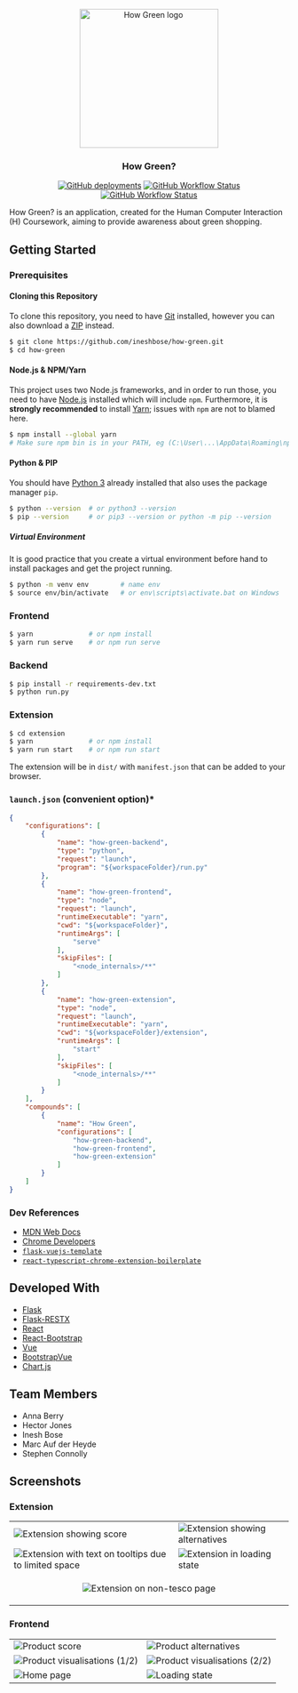 <div align="center">
    <p align="center">
        <img alt="How Green logo" src="assets/logo.svg" height="250px">
        <h3 align="center">How Green?</h3>
        <a href="https://how-green.herokuapp.com" target="_blank"><img alt="GitHub deployments" src="https://img.shields.io/github/deployments/ineshbose/how-green/how-green?style=flat-square"></a>
        <a href="https://github.com/ineshbose/how-green/actions/workflows/test-vue.yml" target="_blank"><img alt="GitHub Workflow Status" src="https://img.shields.io/github/workflow/status/ineshbose/how-green/Test%20frontend?style=flat-square&label=frontend"></a>
        <a href="https://github.com/ineshbose/how-green/actions/workflows/test-api.yml" target="_blank"><img alt="GitHub Workflow Status" src="https://img.shields.io/github/workflow/status/ineshbose/how-green/Test%20backend?style=flat-square&label=backend"></a>
    </p>
</div>

How Green? is an application, created for the Human Computer Interaction (H) Coursework, aiming to provide awareness about green shopping.

## Getting Started

### Prerequisites

#### Cloning this Repository

To clone this repository, you need to have [Git](https://git-scm.com/) installed, however you can also download a [ZIP](https://github.com/ineshbose/how-green/archive/master.zip) instead.

```sh
$ git clone https://github.com/ineshbose/how-green.git
$ cd how-green
```

#### Node.js & NPM/Yarn

This project uses two Node.js frameworks, and in order to run those, you need to have [Node.js](https://nodejs.org/en/download/) installed which will include `npm`. Furthermore, it is **strongly recommended** to install [Yarn](https://classic.yarnpkg.com/lang/en/); issues with `npm` are not to blamed here.

```sh
$ npm install --global yarn
# Make sure npm bin is in your PATH, eg (C:\User\...\AppData\Roaming\npm)
```

#### Python & PIP

You should have [Python 3](https://www.python.org/downloads/) already installed that also uses the package manager `pip`.

```sh
$ python --version  # or python3 --version
$ pip --version     # or pip3 --version or python -m pip --version
```

##### Virtual Environment

It is good practice that you create a virtual environment before hand to install packages and get the project running.

```sh
$ python -m venv env        # name env
$ source env/bin/activate   # or env\scripts\activate.bat on Windows
```

### Frontend

```sh
$ yarn              # or npm install
$ yarn run serve    # or npm run serve
```

### Backend

```sh
$ pip install -r requirements-dev.txt
$ python run.py
```

### Extension

```sh
$ cd extension
$ yarn              # or npm install
$ yarn run start    # or npm run start
```

The extension will be in `dist/` with `manifest.json` that can be added to your browser.

### `launch.json` (convenient option)*

```json
{
    "configurations": [
        {
            "name": "how-green-backend",
            "type": "python",
            "request": "launch",
            "program": "${workspaceFolder}/run.py"
        },
        {
            "name": "how-green-frontend",
            "type": "node",
            "request": "launch",
            "runtimeExecutable": "yarn",
            "cwd": "${workspaceFolder}",
            "runtimeArgs": [
                "serve"
            ],
            "skipFiles": [
                "<node_internals>/**"
            ]
        },
        {
            "name": "how-green-extension",
            "type": "node",
            "request": "launch",
            "runtimeExecutable": "yarn",
            "cwd": "${workspaceFolder}/extension",
            "runtimeArgs": [
                "start"
            ],
            "skipFiles": [
                "<node_internals>/**"
            ]
        }
    ],
    "compounds": [
        {
            "name": "How Green",
            "configurations": [
                "how-green-backend",
                "how-green-frontend",
                "how-green-extension"
            ]
        }
    ]
}
```

### Dev References

* [MDN Web Docs](https://developer.mozilla.org/en-US/docs/Mozilla/Add-ons/WebExtensions)
* [Chrome Developers](https://developer.chrome.com/docs/extensions/mv3/getstarted/)
* [`flask-vuejs-template`](https://github.com/gtalarico/flask-vuejs-template)
* [`react-typescript-chrome-extension-boilerplate`](https://github.com/sivertschou/react-typescript-chrome-extension-boilerplate)

## Developed With

- [Flask](https://flask.palletsprojects.com/en/2.0.x/)
- [Flask-RESTX](https://flask-restx.readthedocs.io/en/latest/)
- [React](https://reactjs.org/)
- [React-Bootstrap](https://react-bootstrap.github.io/)
- [Vue](https://vuejs.org/)
- [BootstrapVue](https://bootstrap-vue.org/)
- [Chart.js](https://www.chartjs.org/)

## Team Members

- Anna Berry
- Hector Jones
- Inesh Bose
- Marc Auf der Heyde
- Stephen Connolly

## Screenshots

### Extension

<table>
<tbody>
<tr>
    <td>
        <img src="assets/final/product_page_with_score.png" alt="Extension showing score" />
    </td>
    <td>
        <img src="assets/final/product_page_with_alternatives_hwindow.png" alt="Extension showing alternatives" />
    </td>
</tr>
<tr>
    <td>
        <img src="assets/final/extension_tooltips.png" alt="Extension with text on tooltips due to limited space" />
    </td>
    <td>
        <img src="assets/final/extension_loading.png" alt="Extension in loading state" />
    </td>
</tr>
<tr>
    <td colspan="2">
        <div align="center">
            <p align="center">
                <img src="assets/final/extension_homepage.png" alt="Extension on non-tesco page" />
            </p>
        </div>
    </td>
</tr>
</tbody>
</table>

### Frontend

<table>
<tbody>
<tr>
    <td>
        <img src="assets/final/product_score_view_more.png" alt="Product score" />
    </td>
    <td>
        <img src="assets/final/product_alternatives_view_more_hwindow.png" alt="Product alternatives" />
    </td>
</tr>
<tr>
    <td>
        <img src="assets/final/visualisations_1.png" alt="Product visualisations (1/2)" />
    </td>
    <td>
        <img src="assets/final/visualisations_2.png" alt="Product visualisations (2/2)" />
    </td>
</tr>
<tr>
    <td>
        <img src="assets/final/landing_page.png" alt="Home page" />
    </td>
    <td>
        <img src="assets/final/product_page_loading_tablet.png" alt="Loading state" />
    </td>
</tr>
</tbody>
</table>
